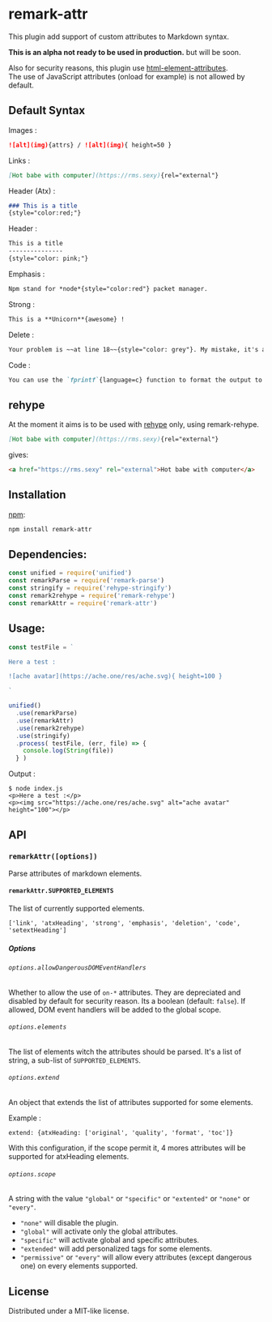 # remark-attr

This plugin add support of custom attributes to Markdown syntax.

**This is an alpha not ready to be used in production.** but will be soon.

Also for security reasons, this plugin use [html-element-attributes](https://github.com/wooorm/html-element-attributes).  
The use of JavaScript attributes (onload for example) is not allowed by default.

## Default Syntax

Images : 
```markdown
![alt](img){attrs} / ![alt](img){ height=50 }
```

Links   :
```markdown
[Hot babe with computer](https://rms.sexy){rel="external"}
```

Header (Atx) :
```markdown
### This is a title
{style="color:red;"}
```
Header :
```markdown
This is a title
---------------
{style="color: pink;"}
```


Emphasis :
```markdown
Npm stand for *node*{style="color:red"} packet manager.
```

Strong  :
```markdown
This is a **Unicorn**{awesome} !
```

Delete  :
```markdown
Your problem is ~~at line 18~~{style="color: grey"}. My mistake, it's at line 14.
```

Code    :
```markdown
You can use the `fprintf`{language=c} function to format the output to a file.
```

## rehype

At the moment it aims is to be used with [rehype][rehype] only, using remark-rehype.

```md
[Hot babe with computer](https://rms.sexy){rel="external"}
```

gives:

```html
<a href="https://rms.sexy" rel="external">Hot babe with computer</a>
```

## Installation

[npm][npm]:

```bash
npm install remark-attr
```

## Dependencies:

```javascript
const unified = require('unified')
const remarkParse = require('remark-parse')
const stringify = require('rehype-stringify')
const remark2rehype = require('remark-rehype')
const remarkAttr = require('remark-attr')

```

## Usage:

```javascript
const testFile = `

Here a test :

![ache avatar](https://ache.one/res/ache.svg){ height=100 }

`

unified()
  .use(remarkParse)
  .use(remarkAttr)
  .use(remark2rehype)
  .use(stringify)
  .process( testFile, (err, file) => {
    console.log(String(file))
  } )
```

Output :

```shell
$ node index.js
<p>Here a test :</p>
<p><img src="https://ache.one/res/ache.svg" alt="ache avatar" height="100"></p>
```

## API

### `remarkAttr([options])`

Parse attributes of markdown elements.

#### `remarkAttr.SUPPORTED_ELEMENTS`

The list of currently supported elements.

`['link', 'atxHeading', 'strong', 'emphasis', 'deletion', 'code', 'setextHeading']`

##### Options

###### `options.allowDangerousDOMEventHandlers`

Whether to allow the use of `on-*` attributes. They are depreciated and disabled by default for security reason. Its a boolean (default: `false`).
If allowed, DOM event handlers will be added to the global scope.

###### `options.elements`

The list of elements witch the attributes should be parsed. It's a list of string, a sub-list of `SUPPORTED_ELEMENTS`.

###### `options.extend`

An object that extends the list of attributes supported for some elements.

Example : 

```
extend: {atxHeading: ['original', 'quality', 'format', 'toc']}
```

With this configuration, if the scope permit it, 4 mores attributes will be supported for atxHeading elements.

###### `options.scope`

A string with the value `"global"` or `"specific"` or `"extented"` or `"none"` or `"every"`.

 - `"none"` will disable the plugin.
 - `"global"` will activate only the global attributes.
 - `"specific"` will activate global and specific attributes.
 - `"extended"` will add personalized tags for some elements.
 - `"permissive"` or `"every"` will allow every attributes (except dangerous one) on every elements supported.

## License

Distributed under a MIT-like license.

[npm]: https://www.npmjs.com/package/remark-attr

[rehype]: https://github.com/wooorm/rehype

